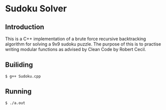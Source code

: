 # Sudoku Solver

## Introduction
This is a C++ implementation of a brute force recursive backtracking algorithm for solving a 9x9 sudoku puzzle. The purpose of this is to practise writing modular functions as advised by Clean Code by Robert Cecil.

## Builiding
```
$ g++ Sudoku.cpp
```

## Running
```
$ ./a.out
```
